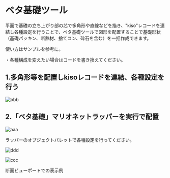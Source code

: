 # ベタ基礎ツール

平面で基礎の立ち上がり部の芯で多角形や直線などを描き、"kiso"レコードを連結し各種設定を行うことで、ベタ基礎ツールで図形を配置することで基礎形状（基礎パッキン、断熱材、捨てコン、砕石を含む）を一括作成できます。

使い方はサンプルを参考に。


・各種構成を変えたい場合はコードを書き換えてください。

## 1.多角形等を配置しkisoレコードを連結、各種設定を行う
![bbb](https://github.com/onokennote/VectorworksTools/assets/113188583/69833905-bd19-4d7d-88d9-27f86160bc57)

## 2.「ベタ基礎」マリオネットラッパーを実行で配置
![aaa](https://github.com/onokennote/VectorworksTools/assets/113188583/5f9db20f-2724-406a-b8e4-5b08594ff212)

ラッパーのオブジェクトパレットで各種設定を行ってください。

![ddd](https://github.com/onokennote/VectorworksTools/assets/113188583/ee1d7b92-1367-4607-8fa7-842c2ccd84c3)

![ccc](https://github.com/onokennote/VectorworksTools/assets/113188583/6fb86366-206d-41b9-b5fb-116222532c07)

断面ビューポートでの表示例
